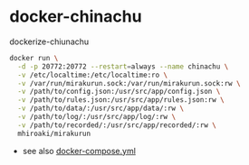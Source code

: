 # docker-chinachu
dockerize-chiunachu

```bash
docker run \
  -d -p 20772:20772 --restart=always --name chinachu \
  -v /etc/localtime:/etc/localtime:ro \
  -v /var/run/mirakurun.sock:/var/run/mirakurun.sock:rw \
  -v /path/to/config.json:/usr/src/app/config.json \
  -v /path/to/rules.json:/usr/src/app/rules.json:rw \
  -v /path/to/data/:/usr/src/app/data/:rw \
  -v /path/to/log/:/usr/src/app/log/:rw \
  -v /path/to/recorded/:/usr/src/app/recorded/:rw \
  mhiroaki/mirakurun
```

- see also [docker-compose.yml](https://github.com/akihiro/mirakurun/blob/master/docker-compose.yml)
